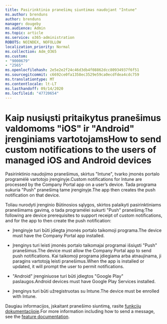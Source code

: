 ```yaml
---
title: Pasirinktinio pranešimų siuntimas naudojant "Intune"
ms.author: brenduns
author: brenduns
manager: dougeby
ms.audience: Admin
ms.topic: article
ms.service: o365-administration
ROBOTS: NOINDEX, NOFOLLOW
localization_priority: Normal
ms.collection: Adm_O365
ms.custom:
- "9000679"
- "2565"
ms.openlocfilehash: 2e5e2e2f24c46d3db4f08862dcc80934937f6f51
ms.sourcegitcommit: c6692ce0fa1358ec3529e59ca0ecdfdea4cdc759
ms.translationtype: MT
ms.contentlocale: lt-LT
ms.lasthandoff: 09/14/2020
ms.locfileid: "47720654"
---
```

# <a name="how-to-send-custom-notifications-to-the-users-of-managed-ios-and-android-devices"></a><span data-ttu-id="febba-102">Kaip nusiųsti pritaikytus pranešimus valdomoms "iOS" ir "Android" įrenginiams vartotojams</span><span class="sxs-lookup"><span data-stu-id="febba-102">How to send custom notifications to the users of managed iOS and Android devices</span></span>

<span data-ttu-id="febba-103">Pasirinktinio naudojimo pranešimus, skirtus "Intune", tvarko įmonės portalo programėlė vartotojo įrenginyje.</span><span class="sxs-lookup"><span data-stu-id="febba-103">Custom notifications for Intune are processed by the Company Portal app on a user’s device.</span></span> <span data-ttu-id="febba-104">Tada programa sukuria "Push" pranešimą tame įrenginyje.</span><span class="sxs-lookup"><span data-stu-id="febba-104">The app then creates the push notification on that device.</span></span>

<span data-ttu-id="febba-105">Toliau nurodyti įrenginio Būtinosios sąlygos, skirtos palaikyti pasirinktiniams pranešimams gavimą, o tada programėlei sukurti "Push" pranešimą:</span><span class="sxs-lookup"><span data-stu-id="febba-105">The following are device prerequisites to support receipt of custom notifications, and for the app to then create the push notification:</span></span>

- <span data-ttu-id="febba-106">Įrenginyje turi būti įdiegta įmonės portalo taikomoji programa.</span><span class="sxs-lookup"><span data-stu-id="febba-106">The device must have the Company Portal app installed.</span></span>  

- <span data-ttu-id="febba-107">Įrenginys turi leisti įmonės portalo taikomajai programai išsiųsti "Push" pranešimus.</span><span class="sxs-lookup"><span data-stu-id="febba-107">The device must allow the Company Portal app to send push notifications.</span></span> <span data-ttu-id="febba-108">Kai taikomoji programa įdiegiama arba atnaujinama, ji paragins vartotoją leisti pranešimus.</span><span class="sxs-lookup"><span data-stu-id="febba-108">When the app is installed or updated, it will prompt the user to permit notifications.</span></span>

- <span data-ttu-id="febba-109">"Android" įrenginiuose turi būti įdiegtos "Google Play" paslaugos.</span><span class="sxs-lookup"><span data-stu-id="febba-109">Android devices must have Google Play Services installed.</span></span>

- <span data-ttu-id="febba-110">Įrenginys turi būti užregistruotas su Intune.</span><span class="sxs-lookup"><span data-stu-id="febba-110">The device must be enrolled with Intune.</span></span>

<span data-ttu-id="febba-111">Daugiau informacijos, įskaitant pranešimo siuntimą, rasite [funkcijų dokumentacijoje](https://docs.microsoft.com/intune/custom-notifications).</span><span class="sxs-lookup"><span data-stu-id="febba-111">For more information including how to send a message, see the [feature documentation](https://docs.microsoft.com/intune/custom-notifications).</span></span>

